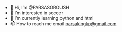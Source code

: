 - 👋 Hi, I’m @PARSASOROUSH
- 👀 I’m interested in soccer
- 🌱 I’m currently learning python and html
- 📫 How to reach me email parsakingkp@gmail.com

<!---
PARSASOROUSH/PARSASOROUSH is a ✨ special ✨ repository because its `README.md` (this file) appears on your GitHub profile.
You can click the Preview link to take a look at your changes.
--->
